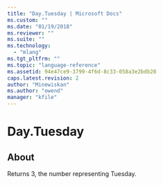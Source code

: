 ```yaml
---
title: "Day.Tuesday | Microsoft Docs"
ms.custom: ""
ms.date: "01/19/2018"
ms.reviewer: ""
ms.suite: ""
ms.technology: 
  - "mlang"
ms.tgt_pltfrm: ""
ms.topic: "language-reference"
ms.assetid: 94e47ce9-3799-4f6d-8c33-058a3e2bdb20
caps.latest.revision: 2
author: "Minewiskan"
ms.author: "owend"
manager: "kfile"
---
```

# Day.Tuesday
## About
Returns 3, the number representing Tuesday.

